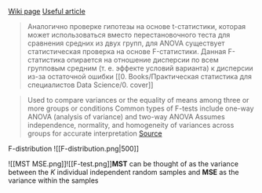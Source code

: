[Wiki page](https://en.wikipedia.org/wiki/F-test#:~:text=An%20F%2Dtest%20is%20any,which%20the%20data%20were%20sampled.)
[Useful article](https://saylordotorg.github.io/text_introductory-statistics/s15-chi-square-tests-and-f-tests.html)

> Аналогично проверке гипотезы на основе t-статистики, которая может использоваться вместо перестановочного теста для сравнения средних из двух групп, для ANOVA существует статистическая проверка на основе F-статистики. Данная F-статистика опирается на отношение дисперсии по всем групповым средним (т. е. эффекте условий варианта) к дисперсии из-за остаточной ошибки
> [[0. Books/Практическая статистика для специалистов Data Science/0. cover]]

>Used to compare variances or the equality of means among three or more groups or conditions
>Common types of F-tests include one-way ANOVA (analysis of variance) and two-way ANOVA
>Assumes independence, normality, and homogeneity of variances across groups for accurate interpretation
> [Source](https://testbook.com/key-differences/difference-between-t-test-and-f-test)



F-distribution 
![[F-distribution.png|500]]

![[MST MSE.png]]![[F-test.png]]**MST** can be thought of as the variance between the _K_ individual independent random samples and **MSE** as the variance within the samples